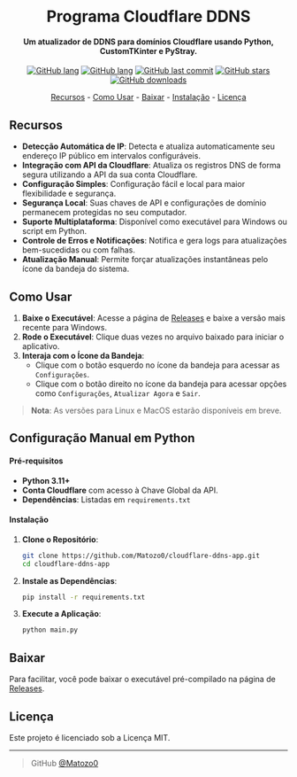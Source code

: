 <h1 align="center">
  <br>
  Programa Cloudflare DDNS
  <br>
</h1>

<h4 align="center">Um atualizador de DDNS para domínios Cloudflare usando Python, CustomTKinter e PyStray.</h4>

<p align="center">
  <a href="https://github.com/Matozo0/cloudflare-ddns-app/blob/main/README.pt-br.md"><img alt="GitHub lang" src="https://img.shields.io/badge/lang-pt--br-green.svg"></a>
  <a href="https://github.com/Matozo0/cloudflare-ddns-app/blob/main/README.md"><img alt="GitHub lang" src="https://img.shields.io/badge/lang-en-red.svg"></a>
  <a href="https://github.com/Matozo0/cloudflare-ddns-app/commits/main/"><img alt="GitHub last commit" src="https://img.shields.io/github/last-commit/Matozo0/cloudflare-ddns-app"></a>
  <a href="https://github.com/Matozo0/cloudflare-ddns-app/stargazers"><img alt="GitHub stars" src="https://img.shields.io/github/stars/Matozo0/cloudflare-ddns-app?style=for-the-badg"></a>
  <a href="https://github.com/Matozo0/cloudflare-ddns-app/releases"><img alt="GitHub downloads" src="https://img.shields.io/github/downloads/Matozo0/cloudflare-ddns-app/latest/total"></a>
</p>

<p align="center">
  <a href="#recursos">Recursos</a> -
  <a href="#como-usar">Como Usar</a> -
  <a href="#baixar">Baixar</a> -
  <a href="#instalação">Instalação</a> -
  <a href="#licença">Licença</a>
</p>

## Recursos

- **Detecção Automática de IP**: Detecta e atualiza automaticamente seu endereço IP público em intervalos configuráveis.
- **Integração com API da Cloudflare**: Atualiza os registros DNS de forma segura utilizando a API da sua conta Cloudflare.
- **Configuração Simples**: Configuração fácil e local para maior flexibilidade e segurança.
- **Segurança Local**: Suas chaves de API e configurações de domínio permanecem protegidas no seu computador.
- **Suporte Multiplataforma**: Disponível como executável para Windows ou script em Python.
- **Controle de Erros e Notificações**: Notifica e gera logs para atualizações bem-sucedidas ou com falhas.
- **Atualização Manual**: Permite forçar atualizações instantâneas pelo ícone da bandeja do sistema.

## Como Usar

1. **Baixe o Executável**: Acesse a página de [Releases](https://github.com/Matozo0/cloudflare-ddns-app/releases) e baixe a versão mais recente para Windows.
2. **Rode o Executável**: Clique duas vezes no arquivo baixado para iniciar o aplicativo.
3. **Interaja com o Ícone da Bandeja**:
    - Clique com o botão esquerdo no ícone da bandeja para acessar as `Configurações`.
   - Clique com o botão direito no ícone da bandeja para acessar opções como `Configurações`, `Atualizar Agora` e `Sair`.

> **Nota**: As versões para Linux e MacOS estarão disponíveis em breve.

## Configuração Manual em Python

#### Pré-requisitos

- **Python 3.11+**
- **Conta Cloudflare** com acesso à Chave Global da API.
- **Dependências**: Listadas em `requirements.txt`

#### Instalação

1. **Clone o Repositório**:
   ```bash
   git clone https://github.com/Matozo0/cloudflare-ddns-app.git
   cd cloudflare-ddns-app
   ```

2. **Instale as Dependências**:
   ```bash
   pip install -r requirements.txt
   ```

3. **Execute a Aplicação**:
   ```bash
   python main.py
   ```

## Baixar

Para facilitar, você pode baixar o executável pré-compilado na página de [Releases](https://github.com/Matozo0/cloudflare-ddns-app/releases/).

## Licença

Este projeto é licenciado sob a Licença MIT.

---

> GitHub [@Matozo0](https://github.com/Matozo0)